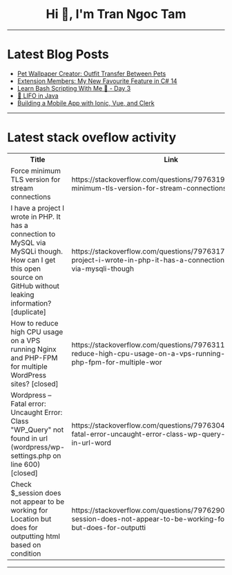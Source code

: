 <h1 align="center">Hi 👋, I'm Tran Ngoc Tam</h1>

---

# Latest Blog Posts 
<!-- BLOG-POST-LIST:START -->
- [Pet Wallpaper Creator: Outfit Transfer Between Pets](https://dev.to/parul_pandey_0650ddaaba58/pet-wallpaper-creator-outfit-transfer-between-pets-3j1f)
- [Extension Members: My New Favourite Feature in C# 14](https://dev.to/grantdotdev/extension-members-my-new-favourite-feature-in-c-14-23f1)
- [Learn Bash Scripting With Me 🚀 - Day 3](https://dev.to/babsarena/learn-bash-scripting-with-me-day-3-4kib)
- [🔄 LIFO in Java](https://dev.to/mohamad_mhana/lifo-in-java-1mkf)
- [Building a Mobile App with Ionic, Vue, and Clerk](https://dev.to/aaronksaunders/building-a-mobile-app-with-ionic-vue-and-clerk-1dkl)
<!-- BLOG-POST-LIST:END -->

---

# Latest stack oveflow activity
<table>
  <tr><th>Title</th><th>Link</th></tr>
  <!-- STACKOVERFLOW:START --><tr><td>Force minimum TLS version for stream connections</td><td>https://stackoverflow.com/questions/79763199/force-minimum-tls-version-for-stream-connections</td></tr><tr><td>I have a project I wrote in PHP. It has a connection to MySQL via MySQLi though. How can I get this open source on GitHub without leaking information? [duplicate]</td><td>https://stackoverflow.com/questions/79763178/i-have-a-project-i-wrote-in-php-it-has-a-connection-to-mysql-via-mysqli-though</td></tr><tr><td>How to reduce high CPU usage on a VPS running Nginx and PHP-FPM for multiple WordPress sites? [closed]</td><td>https://stackoverflow.com/questions/79763117/how-to-reduce-high-cpu-usage-on-a-vps-running-nginx-and-php-fpm-for-multiple-wor</td></tr><tr><td>Wordpress – Fatal error: Uncaught Error: Class &quot;WP_Query&quot; not found in url &lpar;wordpress/wp-settings.php on line 600&rpar; [closed]</td><td>https://stackoverflow.com/questions/79763046/wordpress-fatal-error-uncaught-error-class-wp-query-not-found-in-url-word</td></tr><tr><td>Check $_session does not appear to be working for Location but does for outputting html based on condition</td><td>https://stackoverflow.com/questions/79762906/check-session-does-not-appear-to-be-working-for-location-but-does-for-outputti</td></tr><!-- STACKOVERFLOW:END -->
</table>

---


